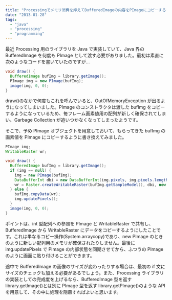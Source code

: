 ```yaml
---
title: "Processingでメモリ消費を抑えてBufferedImageの内容をPImageにコピーする"
date: "2013-01-28"
tags:
  - "java"
  - "processing"
  - "programming"
---
```


最近 Processing 用のライブラリを Java で実装していて、Java 界の BufferedImage を何度も PImage として渡す必要がありました。最初は素直に次のようなコードを書いていたのですが…

```java
void draw() {
  BufferedImage bufImg = library.getImage();
  PImage img = new PImage(bufImg);
  image(img, 0, 0);
}
```

draw()のなかで何度もこれを呼んでいると、OutOfMemoryException が出るようになってしまいました。PImage のコンストラクタは渡した bufImg をコピーするようになっているため、毎フレーム画素値用の配列が新しく確保されてしまい、Garbage Collection が追いつかなくなってしまったようです。

そこで、予め PImage オブジェクトを用意しておいて、もらってきた bufImg の画素値を PImage にコピーするように書き換えてみました。

```java
PImage img;
WritableRaster wr;

void draw() {
  BufferedImage bufImg = library.getImage();
  if (img == null) {
    img = new PImage(bufImg);
    DataBufferInt dbi = new DataBufferInt(img.pixels, img.pixels.length);
    wr = Raster.createWritableRaster(bufImg.getSampleModel(), dbi, new Point(0, 0));
  } else {
    bufImg.copyData(wr);
    img.updatePixels();
  }
  image(img, 0, 0);
}
```

ポイントは、int 型配列への参照を PImage と WritableRaster で共有し、BufferedImage から WritableRaster にデータをコピーするようにしたことです。これは単なるコピー操作(System.arraycopy)であり、new PImage のときのように新しい配列用のメモリが確保されたりしません。最後に img.updatePixels で PImage の内部状態を同期させてから、ふつうの PImage のように画面に貼り付けることができます。

途中で BufferedImage の画像のサイズが変わったりする場合は、最初の if 文にサイズのチェックも加える必要があるでしょう。また、Processing ライブラリの実装としての完成度を上げるなら、BufferedImage 型を返す library.getImage()とは別に PImage 型を返す library.getPImage()のような API を用意して、その中に処理を隠蔽すればよいと思います。

```

```
